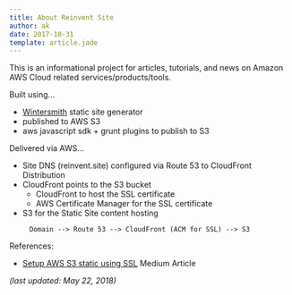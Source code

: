 ```yaml
---
title: About Reinvent Site
author: ak
date: 2017-10-31
template: article.jade
---
```


This is an informational project for articles, tutorials, and news on Amazon AWS Cloud related services/products/tools.

Built using...

- [Wintersmith](https://github.com/jnordberg/wintersmith) static site generator
- published to AWS S3
- aws javascript sdk + grunt plugins to publish to S3

Delivered via AWS...

- Site DNS (reinvent.site) configured via Route 53 to CloudFront Distribution
- CloudFront points to the S3 bucket
  - CloudFront to host the SSL certificate
  - AWS Certificate Manager for the SSL certificate
- S3 for the Static Site content hosting

``` 
     Domain --> Route 53 --> CloudFront (ACM for SSL) --> S3 
```


References:

- [Setup AWS S3 static using SSL](https://medium.com/@sbuckpesch/setup-aws-s3-static-website-hosting-using-ssl-acm-34d41d32e394) Medium Article

_(last updated: May 22, 2018)_

